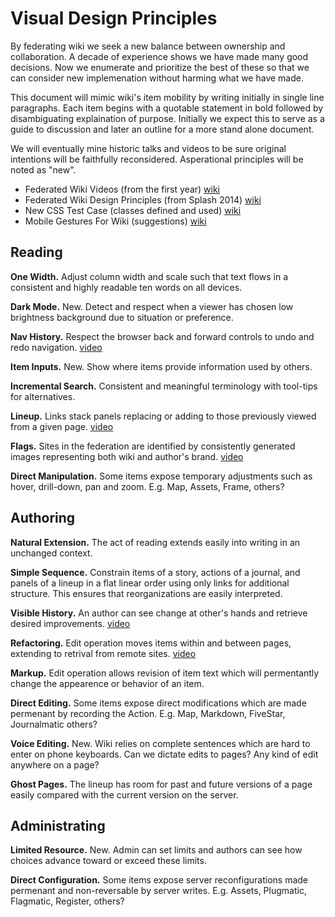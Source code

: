 # Visual Design Principles
By federating wiki we seek a new balance between ownership and collaboration.
A decade of experience shows we have made many good decisions.
Now we enumerate and prioritize the best of these so that we can consider new implemenation without harming what we have made.

This document will mimic wiki's item mobility by writing initially in single line paragraphs.
Each item begins with a quotable statement in bold followed by disambiguating explaination of purpose.
Initially we expect this to serve as a guide to discussion and later an outline for a more stand alone document.

We will eventually mine historic talks and videos to be sure original intentions will be faithfully reconsidered.
Asperational principles will be noted as "new".

- Federated Wiki Videos (from the first year) [wiki](http://video.fed.wiki.org/)
- Federated Wiki Design Principles (from Splash 2014) [wiki](http://splash.fed.wiki.org/view/welcome-visitors/view/splash-2014/view/federated-wiki-design-principles)
- New CSS Test Case (classes defined and used) [wiki](http://ward.dojo.fed.wiki/new-css-test-case.html)
- Mobile Gestures For Wiki (suggestions) [wiki](http://ward.asia.wiki.org/view/touch-support/view/mobile-gestures-for-wiki/view/flutter-client)

## Reading

__One Width.__ Adjust column width and scale such that text flows in a consistent and highly readable ten words on all devices.

__Dark Mode.__ New. Detect and respect when a viewer has chosen low brightness background due to situation or preference.

__Nav History.__ Respect the browser back and forward controls to undo and redo navigation. [video](http://video.fed.wiki.org/10-scrolling-history-tests.html)

__Item Inputs.__ New. Show where items provide information used by others.

__Incremental Search.__ Consistent and meaningful terminology with tool-tips for alternatives.

__Lineup.__ Links stack panels replacing or adding to those previously viewed from a given page. [video](http://video.fed.wiki.org/05-columns-desktop-dragging.html)

__Flags.__ Sites in the federation are identified by consistently generated images representing both wiki and author's brand. [video](http://video.fed.wiki.org/10-scrolling-history-tests.html)

__Direct Manipulation.__ Some items expose temporary adjustments such as hover, drill-down, pan and zoom. E.g. Map, Assets, Frame, others?

## Authoring

__Natural Extension.__ The act of reading extends easily into writing in an unchanged context.

__Simple Sequence.__ Constrain items of a story, actions of a journal, and panels of a lineup in a flat linear order using only links for additional structure. This ensures that reorganizations are easily interpreted.

__Visible History.__ An author can see change at other's hands and retrieve desired improvements. [video](http://video.fed.wiki.org/01-story-and-journal.html)

__Refactoring.__ Edit operation moves items within and between pages, extending to retrival from remote sites. [video](http://video.fed.wiki.org/02-cross-page-referencing.html)

__Markup.__ Edit operation allows revision of item text which will permentantly change the appearence or behavior of an item.

__Direct Editing.__ Some items expose direct modifications which are made permenant by recording the Action. E.g. Map, Markdown, FiveStar, Journalmatic others?

__Voice Editing.__ New. Wiki relies on complete sentences which are hard to enter on phone keyboards. Can we dictate edits to pages? Any kind of edit anywhere on a page?

__Ghost Pages.__ The lineup has room for past and future versions of a page easily compared with the current version on the server.

## Administrating

__Limited Resource.__ New. Admin can set limits and authors can see how choices advance toward or exceed these limits.

__Direct Configuration.__ Some items expose server reconfigurations made permenant and non-reversable by server writes. E.g. Assets, Plugmatic, Flagmatic, Register, others?
